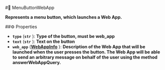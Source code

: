 #🔮 MenuButtonWebApp

**Represents a menu button, which launches a Web App.**

##⚙️ Properties

- **`type`** (**`str`** ): **Type of the button, must be web_app**
- **`text`** (**`str`** ): **Text on the button**
- **`web_app`** (**[WebAppInfo](WebAppInfo.md)** ): **Description of the Web App that will be launched when the user presses the button. The Web App will be
able to send an arbitrary message on behalf of the user using the method answerWebAppQuery.**
